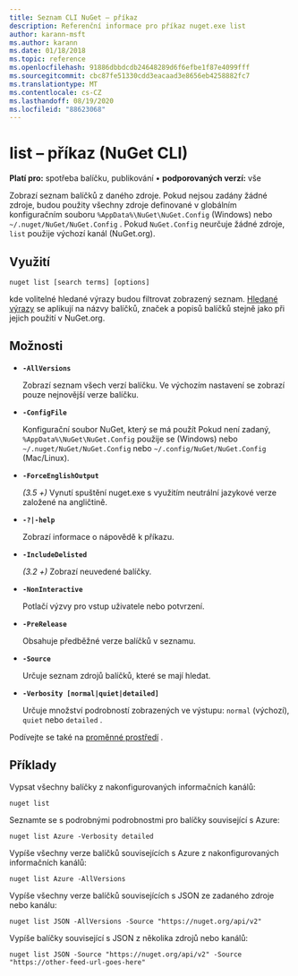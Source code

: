 ```yaml
---
title: Seznam CLI NuGet – příkaz
description: Referenční informace pro příkaz nuget.exe list
author: karann-msft
ms.author: karann
ms.date: 01/18/2018
ms.topic: reference
ms.openlocfilehash: 91886dbbdcdb24648289d6f6efbe1f87e4099fff
ms.sourcegitcommit: cbc87fe51330cdd3eacaad3e8656eb4258882fc7
ms.translationtype: MT
ms.contentlocale: cs-CZ
ms.lasthandoff: 08/19/2020
ms.locfileid: "88623068"
---
```

# <a name="list-command-nuget-cli"></a>list – příkaz (NuGet CLI)

**Platí pro:** spotřeba balíčku, publikování &bullet; **podporovaných verzí:** vše

Zobrazí seznam balíčků z daného zdroje. Pokud nejsou zadány žádné zdroje, budou použity všechny zdroje definované v globálním konfiguračním souboru `%AppData%\NuGet\NuGet.Config` (Windows) nebo `~/.nuget/NuGet/NuGet.Config` . Pokud `NuGet.Config` neurčuje žádné zdroje, `list` použije výchozí kanál (NuGet.org).

## <a name="usage"></a>Využití

```cli
nuget list [search terms] [options]
```

kde volitelné hledané výrazy budou filtrovat zobrazený seznam. [Hledané výrazy](/nuget/consume-packages/finding-and-choosing-packages#search-syntax) se aplikují na názvy balíčků, značek a popisů balíčků stejně jako při jejich použití v NuGet.org. 

## <a name="options"></a>Možnosti

- **`-AllVersions`**

  Zobrazí seznam všech verzí balíčku. Ve výchozím nastavení se zobrazí pouze nejnovější verze balíčku.

- **`-ConfigFile`**

  Konfigurační soubor NuGet, který se má použít Pokud není zadaný, `%AppData%\NuGet\NuGet.Config` použije se (Windows) nebo `~/.nuget/NuGet/NuGet.Config` nebo `~/.config/NuGet/NuGet.Config` (Mac/Linux).

- **`-ForceEnglishOutput`**

  *(3.5 +)* Vynutí spuštění nuget.exe s využitím neutrální jazykové verze založené na angličtině.

- **`-?|-help`**

  Zobrazí informace o nápovědě k příkazu.

- **`-IncludeDelisted`**

  *(3.2 +)* Zobrazí neuvedené balíčky.

- **`-NonInteractive`**

  Potlačí výzvy pro vstup uživatele nebo potvrzení.

- **`-PreRelease`**

  Obsahuje předběžné verze balíčků v seznamu.

- **`-Source`**

  Určuje seznam zdrojů balíčků, které se mají hledat.

- **`-Verbosity [normal|quiet|detailed]`**

  Určuje množství podrobností zobrazených ve výstupu: `normal` (výchozí), `quiet` nebo `detailed` .

Podívejte se také na [proměnné prostředí](cli-ref-environment-variables.md) .

## <a name="examples"></a>Příklady

Vypsat všechny balíčky z nakonfigurovaných informačních kanálů:
```
nuget list
```
Seznamte se s podrobnými podrobnostmi pro balíčky související s Azure:
```
nuget list Azure -Verbosity detailed
```
Vypíše všechny verze balíčků souvisejících s Azure z nakonfigurovaných informačních kanálů:
```
nuget list Azure -AllVersions
```
Vypíše všechny verze balíčků souvisejících s JSON ze zadaného zdroje nebo kanálu:
```
nuget list JSON -AllVersions -Source "https://nuget.org/api/v2"
```
Vypíše balíčky související s JSON z několika zdrojů nebo kanálů:
```
nuget list JSON -Source "https://nuget.org/api/v2" -Source "https://other-feed-url-goes-here"
```
